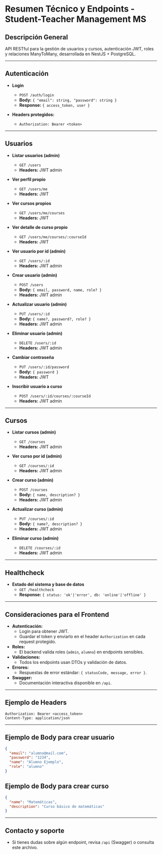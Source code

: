 # Resumen Técnico y Endpoints - Student-Teacher Management MS

## Descripción General
API RESTful para la gestión de usuarios y cursos, autenticación JWT, roles y relaciones ManyToMany, desarrollada en NestJS + PostgreSQL.

---

## Autenticación
- **Login**
  - `POST /auth/login`
  - **Body:** `{ "email": string, "password": string }`
  - **Response:** `{ access_token, user }`

- **Headers protegidos:**
  - `Authorization: Bearer <token>`

---

## Usuarios
- **Listar usuarios (admin)**
  - `GET /users`
  - **Headers:** JWT admin

- **Ver perfil propio**
  - `GET /users/me`
  - **Headers:** JWT

- **Ver cursos propios**
  - `GET /users/me/courses`
  - **Headers:** JWT

- **Ver detalle de curso propio**
  - `GET /users/me/courses/:courseId`
  - **Headers:** JWT

- **Ver usuario por id (admin)**
  - `GET /users/:id`
  - **Headers:** JWT admin

- **Crear usuario (admin)**
  - `POST /users`
  - **Body:** `{ email, password, name, role? }`
  - **Headers:** JWT admin

- **Actualizar usuario (admin)**
  - `PUT /users/:id`
  - **Body:** `{ name?, password?, role? }`
  - **Headers:** JWT admin

- **Eliminar usuario (admin)**
  - `DELETE /users/:id`
  - **Headers:** JWT admin

- **Cambiar contraseña**
  - `PUT /users/:id/password`
  - **Body:** `{ password }`
  - **Headers:** JWT

- **Inscribir usuario a curso**
  - `POST /users/:id/courses/:courseId`
  - **Headers:** JWT admin

---

## Cursos
- **Listar cursos (admin)**
  - `GET /courses`
  - **Headers:** JWT admin

- **Ver curso por id (admin)**
  - `GET /courses/:id`
  - **Headers:** JWT admin

- **Crear curso (admin)**
  - `POST /courses`
  - **Body:** `{ name, description? }`
  - **Headers:** JWT admin

- **Actualizar curso (admin)**
  - `PUT /courses/:id`
  - **Body:** `{ name?, description? }`
  - **Headers:** JWT admin

- **Eliminar curso (admin)**
  - `DELETE /courses/:id`
  - **Headers:** JWT admin

---

## Healthcheck
- **Estado del sistema y base de datos**
  - `GET /healthcheck`
  - **Response:** `{ status: 'ok'|'error', db: 'online'|'offline' }`

---

## Consideraciones para el Frontend
- **Autenticación:**
  - Login para obtener JWT.
  - Guardar el token y enviarlo en el header `Authorization` en cada request protegido.
- **Roles:**
  - El backend valida roles (`admin`, `alumno`) en endpoints sensibles.
- **Validaciones:**
  - Todos los endpoints usan DTOs y validación de datos.
- **Errores:**
  - Respuestas de error estándar: `{ statusCode, message, error }`.
- **Swagger:**
  - Documentación interactiva disponible en `/api`.

---

## Ejemplo de Headers
```http
Authorization: Bearer <access_token>
Content-Type: application/json
```

---

## Ejemplo de Body para crear usuario
```json
{
  "email": "alumno@mail.com",
  "password": "1234",
  "name": "Alumno Ejemplo",
  "role": "alumno"
}
```

## Ejemplo de Body para crear curso
```json
{
  "name": "Matemáticas",
  "description": "Curso básico de matemáticas"
}
```

---

## Contacto y soporte
- Si tienes dudas sobre algún endpoint, revisa `/api` (Swagger) o consulta este archivo.
